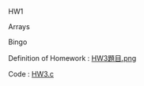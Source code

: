 HW1

Arrays

Bingo

Definition of Homework : [HW3題目.png](https://github.com/laynotena/Programming-Language/blob/main/HW3/HW3%E9%A1%8C%E7%9B%AE.PNG)

Code : [HW3.c](https://github.com/laynotena/Programming-Language/blob/main/HW3/HW3.c)

